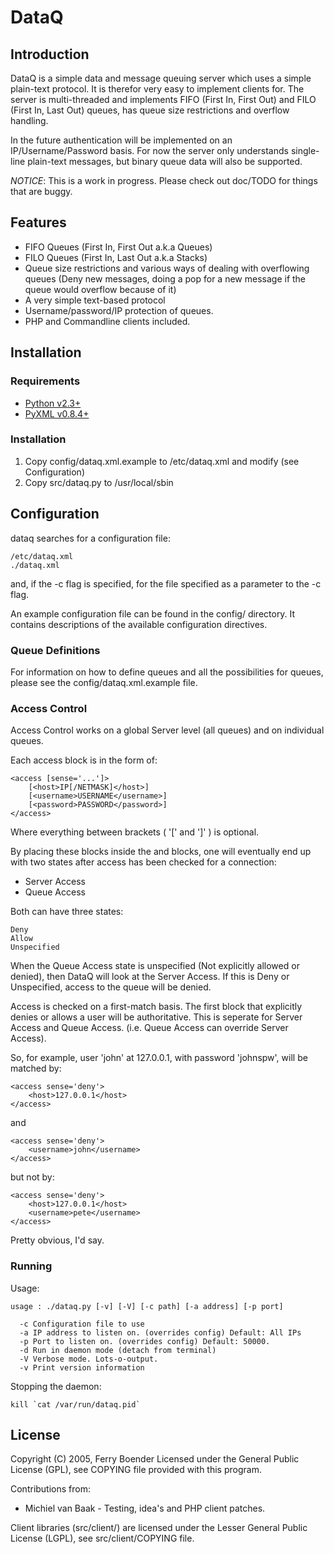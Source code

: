 DataQ
=====

Introduction
------------

DataQ is a simple data and message queuing server which uses a simple
plain-text protocol. It is therefor very easy to implement clients for. The
server is multi-threaded and implements FIFO (First In, First Out) and FILO
(First In, Last Out) queues, has queue size restrictions and overflow
handling.

In the future authentication will be implemented on an IP/Username/Password
basis. For now the server only understands single-line plain-text messages,
but binary queue data will also be supported.

*NOTICE*: This is a work in progress. Please check out doc/TODO for things
that are buggy.

Features
--------

*   FIFO Queues (First In, First Out a.k.a Queues)
*   FILO Queues (First In, Last Out a.k.a Stacks)
*   Queue size restrictions and various ways of dealing with overflowing queues
    (Deny new messages, doing a pop for a new message if the queue would
    overflow because of it)
*   A very simple text-based protocol
*   Username/password/IP protection of queues.
*   PHP and Commandline clients included.

Installation
------------

### Requirements

*   [Python v2.3+](http://www.python.org)
*   [PyXML v0.8.4+](http://pyxml.sourceforge.net/)

### Installation

1.   Copy config/dataq.xml.example to /etc/dataq.xml and modify (see 
	 Configuration)
2.   Copy src/dataq.py to /usr/local/sbin


Configuration
-------------

dataq searches for a configuration file:

    /etc/dataq.xml
    ./dataq.xml

and, if the -c flag is specified, for the file specified as a parameter to
the -c flag.

An example configuration file can be found in the config/ directory. It
contains descriptions of the available configuration directives.

### Queue Definitions

For information on how to define queues and all the possibilities for
queues, please see the config/dataq.xml.example file.

### Access Control

Access Control works on a global Server level (all queues) and on
individual queues.

Each access block is in the form of:

    <access [sense='...']>
        [<host>IP[/NETMASK]</host>]
        [<username>USERNAME</username>]
        [<password>PASSWORD</password>]
    </access>
		
Where everything between brackets ( '[' and ']' ) is optional.

By placing these blocks inside the <dataq></dataq> and <queue></queue>
blocks, one will eventually end up with two states after access has been
checked for a connection:

*   Server Access
*   Queue Access

Both can have three states:

    Deny
    Allow
    Unspecified

When the Queue Access state is unspecified (Not explicitly allowed or
denied), then DataQ will look at the Server Access. If this is Deny or
Unspecified, access to the queue will be denied.

Access is checked on a first-match basis. The first <Access> block that
explicitly denies or allows a user will be authoritative. This is seperate
for Server Access and Queue Access. (i.e. Queue Access can override Server
Access).

So, for example, user 'john' at 127.0.0.1, with password 'johnspw', will be
matched by:

    <access sense='deny'>
        <host>127.0.0.1</host>
    </access>

and

    <access sense='deny'>
        <username>john</username>
    </access>

but not by:

    <access sense='deny'>
        <host>127.0.0.1</host>
        <username>pete</username>
    </access>

Pretty obvious, I'd say.


### Running

Usage:

	usage : ./dataq.py [-v] [-V] [-c path] [-a address] [-p port]

	  -c Configuration file to use
	  -a IP address to listen on. (overrides config) Default: All IPs
	  -p Port to listen on. (overrides config) Default: 50000.
	  -d Run in daemon mode (detach from terminal)
	  -V Verbose mode. Lots-o-output.
	  -v Print version information

	
Stopping the daemon:

    kill `cat /var/run/dataq.pid`

License
-------

Copyright (C) 2005, Ferry Boender <f DOT boender AT electricmonk DOT nl>
Licensed under the General Public License (GPL), see COPYING file 
provided with this program.

Contributions from: 

*   Michiel van Baak - Testing, idea's and PHP client patches.

Client libraries (src/client/) are licensed under the Lesser General Public
License (LGPL), see src/client/COPYING file.

